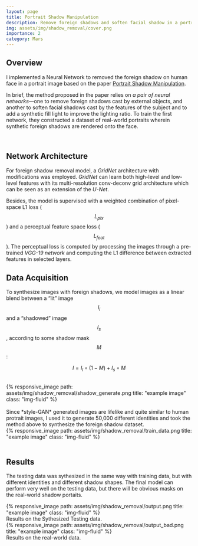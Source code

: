 ```yaml
---
layout: page
title: Portrait Shadow Manipulation
description: Remove foreign shadows and soften facial shadow in a portrait photo based on GridNet.
img: assets/img/shadow_removal/cover.png
importance: 2
category: Mars
---
```


## Overview

I implemented a Neural Network to removed the foreign shadow on human face in a portrait image based on the paper [Portrait Shadow Manipulation](https://ceciliavision.github.io/project-pages/portrait.html).

In brief, the method proposed in the paper relies on *a pair of neural networks*—one to
remove foreign shadows cast by external objects, and another to soften facial
shadows cast by the features of the subject and to add a synthetic fill light to
improve the lighting ratio. To train the first network, they constructed a dataset of real-world portraits wherein synthetic foreign shadows are rendered onto the face.

<br/>

## Network Architecture

For foreign shadow removal model, a *GridNet* architecture with modifications was employed. *GridNet* can learn both high-level and low-level features with its multi-resolution conv-deconv grid  architecture which can be seen as an extension of the *U-Net*. 

Besides, the model is supervised with a weighted combination of pixel-space L1 loss ($$L_{pix}$$) and a perceptual feature space loss ($$L_{feat}$$). The perceptual loss is computed by processing the images through a pre-trained *VGG-19 network* and computing the L1 difference between extracted features in selected layers.



## Data Acquisition

To synthesize images with foreign shadows, we model images as a linear 
blend between a “lit” image $$I_l$$ and a “shadowed” image $$I_s$$, according to 
some shadow mask $$M$$:

$$I=I_l\circ (1-M)+I_s\circ M$$

<br/>
<div class="row">
    <div class="col-sm mt-3 mt-md-0">
        {% responsive_image path: assets/img/shadow_removal/shadow_generate.png title: "example image" class: "img-fluid" %}
    </div>
</div>

<br/>
Since *style-GAN* generated images are lifelike and quite similar to human protrait images, I used it to generate 50,000 different identities and took the method above to synthesize the foreign shadow dataset.

<div class="row">
    <div class="col-sm mt-3 mt-md-0">
        {% responsive_image path: assets/img/shadow_removal/train_data.png title: "example image" class: "img-fluid" %}
    </div>
</div>

<br/>

## Results
The testing data was sythesized in the same way with training data, but with different identities and different shadow shapes. 
The final model can perform very well on the testing data, but there will be obvious masks on the real-world shadow portaits. 
<div class="row">
    <div class="col-sm mt-3 mt-md-0">
        {% responsive_image path: assets/img/shadow_removal/output.png title: "example image" class: "img-fluid" %}
    </div>
</div>
<div class="caption">
    Results on the Sythesized Testing data.
</div>
<div class="row">
    <div class="col">
        {% responsive_image path: assets/img/shadow_removal/output_bad.png title: "example image" class: "img-fluid" %}
    </div>
</div>
<div class="caption">
    Results on the real-world data.
</div>
